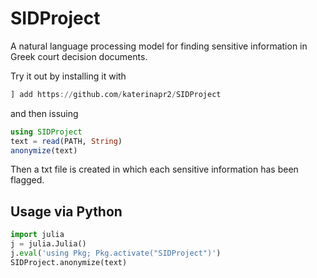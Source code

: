 # SIDProject
A natural language processing model for finding sensitive information in Greek court decision documents. 

Try it out by installing it with

```julia
] add https://github.com/katerinapr2/SIDProject
```
and then issuing
```julia
using SIDProject
text = read(PATH, String)
anonymize(text)
```
Then a txt file is created in which each sensitive information has been flagged. 

## Usage via Python 
```python
import julia
j = julia.Julia()
j.eval('using Pkg; Pkg.activate("SIDProject")')
SIDProject.anonymize(text)
```

[toolkit]: https://github.com/nlpaueb/gr-nlp-toolkit
[pycall]: https://github.com/JuliaPy/PyCall.jl
